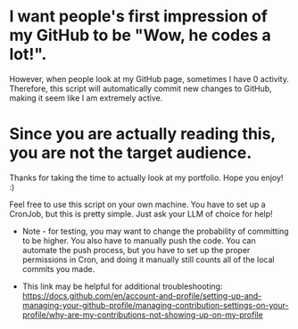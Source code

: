 # I want people's first impression of my GitHub to be "Wow, he codes a lot!".
However, when people look at my GitHub page, sometimes I have 0 activity. Therefore, this script will automatically commit new changes to GitHub, making it seem like I am extremely active.

# Since you are actually reading this, you are not the target audience.
Thanks for taking the time to actually look at my portfolio. Hope you enjoy! :)

Feel free to use this script on your own machine. You have to set up a CronJob, but this is pretty simple. Just ask your LLM of choice for help!

* Note - for testing, you may want to change the probability of committing to be higher. You also have to manually push the code. You can automate the push process, but you have to set up the proper permissions in Cron, and doing it manually still counts all of the local commits you made.

* This link may be helpful for additional troubleshooting: https://docs.github.com/en/account-and-profile/setting-up-and-managing-your-github-profile/managing-contribution-settings-on-your-profile/why-are-my-contributions-not-showing-up-on-my-profile
